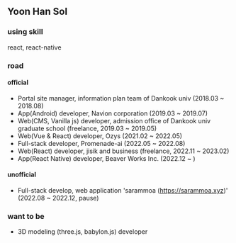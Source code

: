 ## Yoon Han Sol

### using skill

react, react-native

### road
#### official

- Portal site manager, information plan team of Dankook univ (2018.03 ~ 2018.08)
- App(Android) developer, Navion corporation (2019.03 ~ 2019.07)
- Web(CMS, Vanilla js) developer, admission office of Dankook univ graduate school (freelance, 2019.03 ~ 2019.05)
- Web(Vue & React) developer, Ozys (2021.02 ~ 2022.05)
- Full-stack developer, Promenade-ai (2022.05 ~ 2022.08)
- Web(React) developer, jisik and business (freelance, 2022.11 ~ 2023.02)
- App(React Native) developer, Beaver Works Inc. (2022.12 ~ )

    
#### unofficial

- Full-stack develop, web application 'sarammoa (https://sarammoa.xyz)' (2022.08 ~ 2022.12, pause)

    
### want to be

- 3D modeling (three.js, babylon.js) developer
